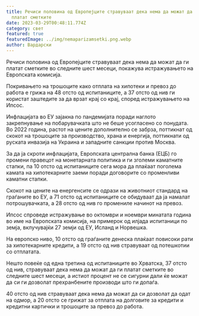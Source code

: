 ```yaml
---
title: Речиси половина од Европејците стравуваат дека нема да можат да си ги
  платат сметките
date: 2023-03-29T00:48:11.774Z
category: свет
featured: true
featuredImage: ../img/nemaparizamsetki.png.webp
author: Вардарски
---
```


Речиси половина од Европејците стравуваат дека нема да можат да ги платат сметките во следните шест месеци, покажува истражувањето на Европската комисија.

Покривањето на трошоците како отплата на хипотеки и превоз до работа е грижа на 48 отсто од испитаниците, а 37 отсто од нив ги користат заштедите за да врзат крај со крај, според истражувањето на Ипсос.

Инфлацијата во ЕУ зајакна по пандемијата поради наглото закрепнување на побарувачката што не беше усогласено со понудата. Во 2022 година, растот на цените дополнително се забрза, поттикнат од скокот на трошоците за производство, храна и енергија, поттикнати од руската инвазија на Украина и западните санкции против Москва.

За да ја скроти инфлацијата, Европската централна банка (ЕЦБ) го промени правецот на монетарната политика и ги зголеми каматните стапки, па 10 отсто од испитаниците сега мора да плаќаат поголема камата на хипотекарните заеми поради договорите со променливи каматни стапки.

Скокот на цените на енергенсите се одрази на животниот стандард на граѓаните во ЕУ, а 71 отсто од испитаниците се обидуваат да ја намалат потрошувачката, а 28 отсто од нив го промениле начинот на превоз.

Ипсос спроведе истражување во октомври и ноември минатата година во име на Европската комисија, на примерок од илјада испитаници по земја, вклучувајќи 27 земји од ЕУ, Исланд и Норвешка.

На европско ниво, 10 отсто од граѓаните денеска плаќаат повисоки рати за хипотекарните кредити, а 19 отсто од нив стравуваат од потешкотии со отплатата.

Нешто повеќе од една третина од испитаниците во Хрватска, 37 отсто од нив, стравуваат дека нема да можат да ги платат сметките во следните шест месеци, а истиот процент не се сигурни дали ќе можат да си ги дозволат прехранбените производи што ги допаѓа.

40 отсто од нив стравуваат дека нема да можат да си дозволат да одат на одмор, а 20 отсто се грижат за отплата на долговите за кредити и кредитни картички и трошоците за превоз до работа.
